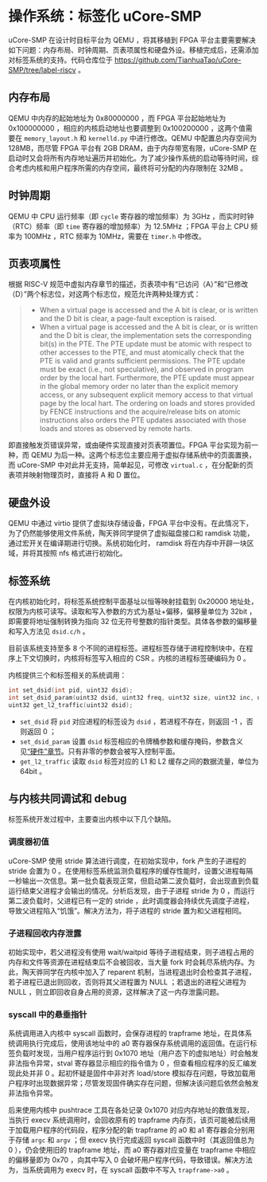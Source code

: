 # 操作系统：标签化 uCore-SMP

uCore-SMP 在设计时目标平台为 QEMU ，将其移植到 FPGA 平台主要需要解决如下问题：内存布局、时钟周期、页表项属性和硬盘外设。移植完成后，还需添加对标签系统的支持。代码仓库位于 https://github.com/TianhuaTao/uCore-SMP/tree/label-riscv 。

## 内存布局

QEMU 中内存的起始地址为 0x80000000 ，而 FPGA 平台起始地址为 0x100000000 ，相应的内核启动地址也要调整到 0x100200000 ，这两个值需要在 `memory_layout.h` 和 `kernelld.py` 中进行修改。QEMU 中配置总内存空间为 128MB，而尽管 FPGA 平台有 2GB DRAM，由于内存带宽有限，uCore-SMP 在启动时又会将所有内存地址遍历并初始化。为了减少操作系统的启动等待时间，综合考虑内核和用户程序所需的内存空间，最终将可分配的内存限制在 32MB 。

## 时钟周期

QEMU 中 CPU 运行频率（即 `cycle` 寄存器的增加频率）为 3GHz ，而实时时钟（RTC）频率（即 `time` 寄存器的增加频率）为 12.5MHz ；FPGA 平台上 CPU 频率为 100MHz ，RTC 频率为 10MHz，需要在 `timer.h` 中修改。

## 页表项属性

根据 RISC-V 规范中虚拟内存章节的描述，页表项中有“已访问（A）”和“已修改（D）”两个标志位，对这两个标志位，规范允许两种处理方式：

> - When a virtual page is accessed and the A bit is clear, or is written and the D bit is clear, a page-fault exception is raised.
> - When a virtual page is accessed and the A bit is clear, or is written and the D bit is clear, the implementation sets the corresponding bit(s) in the PTE. The PTE update must be atomic with respect to other accesses to the PTE, and must atomically check that the PTE is valid and grants sufficient permissions. The PTE update must be exact (i.e., not speculative), and observed in program order by the local hart. Furthermore, the PTE update must appear in the global memory order no later than the explicit memory access, or any subsequent explicit memory access to that virtual page by the local hart. The ordering on loads and stores provided by FENCE instructions and the acquire/release bits on atomic instructions also orders the PTE updates associated with those loads and stores as observed by remote harts.

即直接触发页错误异常，或由硬件实现直接对页表项置位。FPGA 平台实现为前一种，而 QEMU 为后一种。这两个标志位主要应用于虚拟存储系统中的页面置换，而 uCore-SMP 中对此并无支持，简单起见，可修改 `virtual.c` ，在分配新的页表项并映射物理页时，直接将 A 和 D 置位。

## 硬盘外设

QEMU 中通过 virtio 提供了虚拟块存储设备，FPGA 平台中没有。在此情况下，为了仍然能够使用文件系统，陶天骅同学提供了虚拟磁盘接口和 ramdisk 功能，通过宏开关在编译期进行切换。系统初始化时， ramdisk 将在内存中开辟一块区域，并将其按照 nfs 格式进行初始化。

## 标签系统

在内核初始化时，将标签系统控制平面基址以恒等映射挂载到 0x20000 地址处，权限为内核可读写。读取和写入参数的方式为基址+偏移，偏移量单位为 32bit ，即需要将地址强制转换为指向 32 位无符号整数的指针类型。具体各参数的偏移量和写入方法见 `dsid.c/h` 。

目前该系统支持至多 8 个不同的进程标签。进程标签存储于进程控制块中，在程序上下文切换时，内核将标签写入相应的 CSR 。内核的进程标签硬编码为 0 。

内核提供三个和标签相关的系统调用：

```c
int set_dsid(int pid, uint32 dsid);
int set_dsid_param(uint32 dsid, uint32 freq, uint32 size, uint32 inc, uint32 mask);
uint32 get_l2_traffic(uint32 dsid);
```

- `set_dsid` 将 `pid` 对应进程的标签设为 `dsid` ，若进程不存在，则返回 -1 ，否则返回 0 ；
- `set_dsid_param` 设置 `dsid` 标签相应的令牌桶参数和缓存掩码，参数含义见[“硬件”章节](#硬件)。只有非零的参数会被写入控制平面。
- `get_l2_traffic` 读取 `dsid` 标签对应的 L1 和 L2 缓存之间的数据流量，单位为 64bit 。

## 与内核共同调试和 debug

标签系统开发过程中，主要查出内核中以下几个缺陷。

### 调度器初值

uCore-SMP 使用 stride 算法进行调度，在初始实现中，fork 产生的子进程的 stride 会置为 0 。在使用标签系统监测负载程序的缓存性能时，设置父进程每隔一秒输出一次信息。第一批负载表现正常，但启动第二波负载时，会出现直到负载运行结束父进程才会输出的情况。分析后发现，由于子进程 stride 为 0 ，而运行第二波负载时，父进程已有一定的 stride ，此时调度器会持续优先调度子进程，导致父进程陷入“饥饿”。解决方法为，将子进程的 stride 置为和父进程相同。

### 子进程回收内存泄露

初始实现中，若父进程没有使用 wait/waitpid 等待子进程结束，则子进程占用的内存和文件等资源在进程结束后不会被回收，当大量 fork 时会耗尽系统内存。为此，陶天骅同学在内核中加入了 reparent 机制，当进程退出时会检查其子进程，若子进程已退出则回收，否则将其父进程置为 NULL ；若退出的进程父进程为 NULL ，则立即回收自身占用的资源，这样解决了这一内存泄露问题。

### syscall 中的悬垂指针

系统调用进入内核中 syscall 函数时，会保存进程的 trapframe 地址，在具体系统调用执行完成后，使用该地址中的 a0 寄存器保存系统调用的返回值。在运行标签负载时发现，当用户程序运行到 0x1070 地址（用户态下的虚拟地址）时会触发非法指令异常，stval 寄存器显示相应的指令值为 0 ，但查看相应程序的反汇编发现此处并非 0 。起初怀疑是固件中非对齐 load/store 模拟存在问题，导致加载用户程序时出现数据异常；尽管发现固件确实存在问题，但解决该问题后依然会触发非法指令异常。

后来使用内核中 pushtrace 工具在各处记录 0x1070 对应内存地址的数值发现，当执行 execv 系统调用时，会回收原有的 trapframe 内存页，该页可能被后续用于加载用户程序的代码段，程序分配的新 trapframe 的 a0 和 a1 寄存器会分别用于存储 `argc` 和 `argv` ；但 execv 执行完成返回 syscall 函数中时（其返回值总为 0 ），仍会使用旧的 trapframe 地址，而 a0 寄存器对应变量在 trapframe 中相应的偏移量即为 0x70 ，向其中写入 0 会破坏用户程序代码，导致错误。解决方法为，当系统调用为 execv 时，在 syscall 函数中不写入 `trapframe->a0` 。

